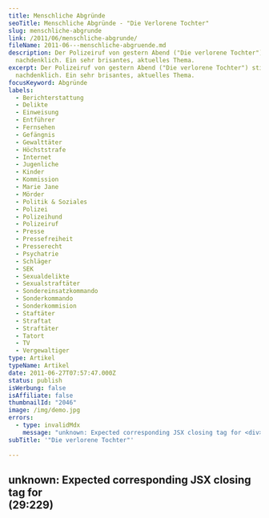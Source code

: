 ```yaml
---
title: Menschliche Abgründe
seoTitle: Menschliche Abgründe - "Die Verlorene Tochter"
slug: menschliche-abgrunde
link: /2011/06/menschliche-abgrunde/
fileName: 2011-06---menschliche-abgruende.md
description: Der Polizeiruf von gestern Abend ("Die verlorene Tochter") stimmt
  nachdenklich. Ein sehr brisantes, aktuelles Thema.
excerpt: Der Polizeiruf von gestern Abend ("Die verlorene Tochter") stimmt
  nachdenklich. Ein sehr brisantes, aktuelles Thema.
focusKeyword: Abgründe
labels:
  - Berichterstattung
  - Delikte
  - Einweisung
  - Entführer
  - Fernsehen
  - Gefängnis
  - Gewalttäter
  - Höchststrafe
  - Internet
  - Jugenliche
  - Kinder
  - Kommission
  - Marie Jane
  - Mörder
  - Politik & Soziales
  - Polizei
  - Polizeihund
  - Polizeiruf
  - Presse
  - Pressefreiheit
  - Presserecht
  - Psychatrie
  - Schläger
  - SEK
  - Sexualdelikte
  - Sexualstraftäter
  - Sondereinsatzkommando
  - Sonderkommando
  - Sonderkommision
  - Staftäter
  - Straftat
  - Straftäter
  - Tatort
  - TV
  - Vergewaltiger
type: Artikel
typeName: Artikel
date: 2011-06-27T07:57:47.000Z
status: publish
isWerbung: false
isAffiliate: false
thumbnailId: "2046"
image: /img/demo.jpg
errors:
  - type: invalidMdx
    message: "unknown: Expected corresponding JSX closing tag for <div> (29:229)"
subTitle: '"Die verlorene Tochter"'
  
---
```


## unknown: Expected corresponding JSX closing tag for <div> (29:229)

<!--
Der Polizeiruf von gestern Abend ("Die verlorene Tochter") stimmt nachdenklich.
Ein sehr brisantes, aktuelles Thema. Parallel dazu trugen im Privatfernsehen
aufmerksamkeitsgeile C-Promis zur Klimaerwärmung bei, indem sie Fertigpudding
und laienhaft zubereitetes Schweinefleisch zu sich nahmen und sich nebenbei zum
Teil in Vergangenheitsbewältigung übten, zum Teil mit ihren großartigen
Projekten pralten.

Im Polizeiruf gab es ein Happy End, die verlorene Tochter wurde gefunden und kam
nach 5 Jahren zurück zu ihren Eltern. Leider ist das in der Realität selten der
Fall. Heute wird dem Mörder zweier Jugendlicher der Prozess gemacht. Da er zum
Zeitpunkt der Tat als unzurechnungsfähig eingestuft wurde, beträgt die
Höchststrafe 15 Jahre. Es wird allerdings erwogen, ihn lebenslänglich in eine
Psychatrie einzuweisen. Die Leiche der kleinen Marie Jane wurde letzte Woche von
Wanderern entdeckt. Die Polizei sucht nun fieberhaft nach ihrem Mörder. Es wird
vermutet, dass er aus ihrem Umfeld stammen könnte. Ihr Schulranzen, der bis dato
noch nicht aufgetaucht ist, soll für Aufschluss sorgen.

Gibt es eigentlich mehr Gewalttäter, als noch vor einigen Jahren? Oder wird
heutzutage nur detaillierter darüber berichtet? Hilft diese Dokumentation über
Presse, TV, Radio und Internet die Menschen vor derartigen Verbrechen zu
schützen? Hält es potentielle Straftäter von einem Gewaltdelikt ab? Oder bringt
sie manche sogar erst dazu? Was verleitet einen Menschen zu solch einem
Verbrechen?

**Link zum Thema:**
http://www.stern.de/panorama/suche-nach-mary-janes-moerder-1699735.html<div class="mceTemp"><div class="mceTemp">

![Bildquelle: M.E. pixelio.de | full](http://cardamonchai.files.wordpress.com/2011/06/neues-bild.jpg "Bildquelle: M.E. pixelio.de")

</div></div>Merken

-->

  
